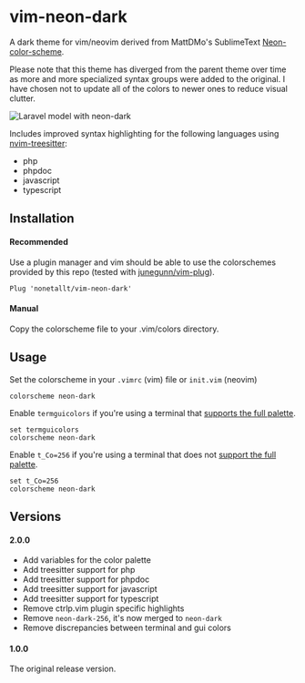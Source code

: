 # vim-neon-dark
A dark theme for vim/neovim derived from MattDMo's SublimeText [Neon-color-scheme](https://github.com/MattDMo/Neon-color-scheme).

Please note that this theme has diverged from the parent theme over time as more and more specialized syntax groups were added to the original. I have chosen not to update all of the colors to newer ones to reduce visual clutter.

![Laravel model with neon-dark](http://i.imgur.com/yC5CPQR.png)

Includes improved syntax highlighting for the following languages using [nvim-treesitter](https://github.com/nvim-treesitter/nvim-treesitter):
- php
- phpdoc
- javascript
- typescript

## Installation

#### Recommended

Use a plugin manager and vim should be able to use the colorschemes provided by
this repo (tested with [junegunn/vim-plug](https://github.com/junegunn/vim-plug)).

```vim
Plug 'nonetallt/vim-neon-dark'
```

#### Manual

Copy the colorscheme file to your .vim/colors directory.

## Usage

Set the colorscheme in your `.vimrc` (vim) file or `init.vim` (neovim)

```vim
colorscheme neon-dark
```

Enable `termguicolors` if you're using a terminal that [supports the full palette](https://github.com/termstandard/colors).

```vim
set termguicolors
colorscheme neon-dark
```

Enable `t_Co=256` if you're using a terminal that does not [support the full palette](https://github.com/termstandard/colors).

```vim
set t_Co=256
colorscheme neon-dark
```

## Versions

#### 2.0.0

- Add variables for the color palette
- Add treesitter support for php
- Add treesitter support for phpdoc
- Add treesitter support for javascript
- Add treesitter support for typescript
- Remove ctrlp.vim plugin specific highlights
- Remove `neon-dark-256`, it's now merged to `neon-dark`
- Remove discrepancies between terminal and gui colors

#### 1.0.0

The original release version.
